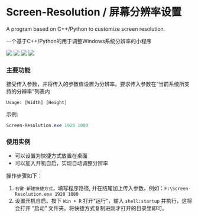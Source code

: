 # Screen-Resolution / 屏幕分辨率设置

A program based on C++/Python to customize screen resolution. 

一个基于C++/Python的用于调整Windows系统分辨率的小程序
<p align="left">
    <img src="https://img.shields.io/badge/platform-Windows-orange.svg?longCache=true&style=flat-square">
    <img src="https://img.shields.io/github/license/hui-shao/Screen-Resolution?style=flat-square">
    <a href="https://github.com/hui-shao/Screen-Resolution/releases"><img src="https://img.shields.io/github/v/release/hui-shao/Screen-Resolution?include_prereleases&style=flat-square"></a>
    <a href="https://github.com/hui-shao/Screen-Resolution/releases"><img src="https://img.shields.io/github/downloads/hui-shao/Screen-Resolution/total?color=blueviolet&style=flat-square"></a>
</p>

### 主要功能

接受传入参数，并将传入的参数值设置为分辨率。要求传入参数在“当前系统所支持的分辨率”列表内

```
Usage: [Width] [Height]
```

示例: 

```powershell
Screen-Resolution.exe 1920 1080
```

### 使用实例

- 可以设置为快捷方式放置在桌面
- 可以加入开机自启，实现自动调整分辨率

操作步骤如下：

1. `右键-新建快捷方式`，填写程序路径, 并在结尾加上传入参数，例如：`F:\Screen-Resolution.exe 1920 1080`
2. 设置开机自启。按下 `Win + R` 打开“运行”，输入 `shell:startup` 并执行，这将会打开 “启动” 文件夹。将快捷方式复制进刚才打开的目录里即可。